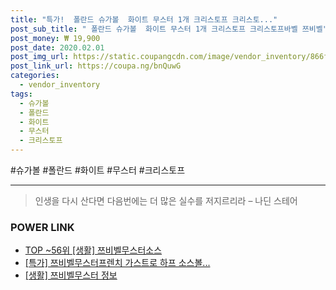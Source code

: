 ```yaml
--- 
title: "특가!  폴란드 슈가볼  화이트 무스터 1개 크리스토프 크리스토..." 
post_sub_title: " 폴란드 슈가볼  화이트 무스터 1개 크리스토프 크리스토프바벨 쯔비벨" 
post_money: ₩ 19,900 
post_date: 2020.02.01 
post_img_url: https://static.coupangcdn.com/image/vendor_inventory/866f/68f9bd4facc26cdcd54da457750f467e5baa37ea057fb2e6c2c0fcf8561c.jpg 
post_link_url: https://coupa.ng/bnQuwG 
categories: 
  - vendor_inventory 
tags: 
  - 슈가볼 
  - 폴란드 
  - 화이트 
  - 무스터 
  - 크리스토프 
--- 
```

  #슈가볼 #폴란드 #화이트 #무스터 #크리스토프 
<hr> 

> 인생을 다시 산다면 다음번에는 더 많은 실수를 저지르리라 – 나딘 스테어 


### POWER LINK

* <a href="https://blog.naver.com/an0733/221792195080" target="_blank"> TOP ~56위 [생활] 쯔비벨무스터소스</a>
* <a href="https://blog.naver.com/santokki14/221792197602" target="_blank">[특가] 쯔비벨무스터프렌치 가스트로 하프 소스볼...</a>
* <a href="https://blog.naver.com/santokki14/221767211640" target="_blank"> [생활] 쯔비벨무스터 정보 </a>
